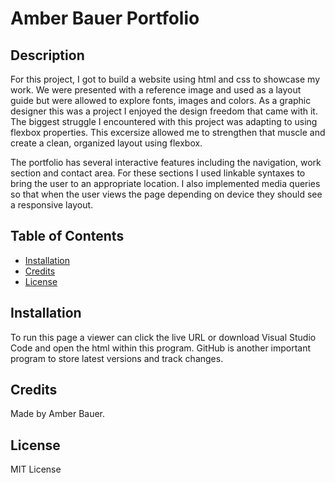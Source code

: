 # Amber Bauer Portfolio 

## Description 

For this project, I got to build a website using html and css to showcase my work. We were presented with a reference image and used as a layout guide but were allowed to explore fonts, images and colors. As a graphic designer this was a project I enjoyed the design freedom that came with it. The biggest struggle I encountered with this project was adapting to using flexbox properties. This excersize allowed me to strengthen that muscle and create a clean, organized layout using flexbox. 

The portfolio has several interactive features including the navigation, work section and contact area. For these sections I used linkable syntaxes to bring the user to an appropriate location. I also implemented media queries so that when the user views the page depending on device they should see a responsive layout. 


## Table of Contents 

* [Installation](#installation)
* [Credits](#credits)
* [License](#license)


## Installation

To run this page a viewer can click the live URL or download Visual Studio Code and open the html within this program. GitHub is another important program to store latest versions and track changes. 


## Credits

Made by Amber Bauer.


## License

MIT License
